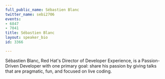 ```yaml
---
full_public_name: Sébastien Blanc
twitter_name: sebi2706
events:
- 6847
- 7041
title: Sébastien Blanc
layout: speaker_bio
id: 3366

---
```

Sébastien Blanc, Red Hat's Director of Developer Experience, is a Passion-Driven Developer with one primary goal: share his passion by giving talks that are pragmatic, fun, and focused on live coding.

